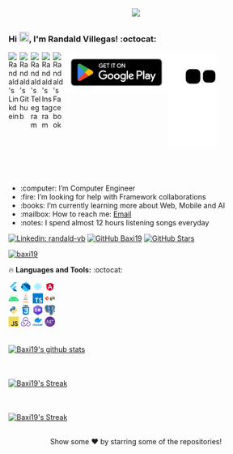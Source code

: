 

<h1 align="center">
  <img src="https://readme-typing-svg.herokuapp.com/?lines=Full+Stack+Engineer;Flutter+Engineer;Addicted+To+Coding!;Nice+To+Meet+You...!&font=Fira%20Code&center=true&width=380&height=60">
</h1>

### Hi <img src="https://media.giphy.com/media/hvRJCLFzcasrR4ia7z/giphy.gif" width="20px" height="20px">, I'm <a>Randald Villegas! :octocat:</a>

<a href="https://www.linkedin.com/in/randald-vb/">
  <img align="left" alt="Randald's Linkdein" width="22px" src="https://www.svgrepo.com/show/157006/linkedin.svg" />
</a>
<a href="https://github.com/Baxi19">
  <img align="left" alt="Randald's Github" width="22px" src="https://www.svgrepo.com/show/349375/github.svg" />
</a>
<a href="https://t.me/Baxi19">
  <img align="left" alt="Randald's Telegram" width="22px" src="https://www.svgrepo.com/show/354443/telegram.svg" />
</a>
<a href="https://www.instagram.com/randald_villegas_/">
  <img align="left" alt="Randald's Instagram" width="22px" src="https://www.svgrepo.com/show/157806/instagram.svg" />
</a>
<a href="https://www.facebook.com/randald.villegasbrenes">
  <img align="left" alt="Randald's Facebook" width="22px" src="https://www.svgrepo.com/show/157818/facebook.svg" />
</a>

<img src="https://raw.githubusercontent.com/Baxi19/Baxi19/output/github-contribution-grid-snake.svg" alt="snake">


<a href="https://play.google.com/store/apps/details?id=com.randaldvillegas.profile">
  <img align="left" alt="Play Store Flutter Profile"  height="80px" src="./assets/playstore.png" />
</a>

<br/>
<br/>
<br/>
<br/>

<ul>
  <li>:computer: I’m Computer Engineer</li>
  <li>:fire: I’m looking for help with Framework collaborations</>
  <li>:books: I’m currently learning more about Web, Mobile and AI</li>
  <li>:mailbox: How to reach me: <a href = "mailto: randald1991@gmail.com">Email</a></li>
  <li>:notes: I spend almost 12 hours listening songs everyday</li>
</ul>


[![Linkedin: randald-vb](https://img.shields.io/badge/-Randald-blue?style=flat-square&logo=Linkedin&logoColor=white&link=https://www.linkedin.com/in/randald-vb/)](https://www.linkedin.com/in/randald-vb/)
[![GitHub Baxi19](https://img.shields.io/github/followers/Baxi19?label=follow&style=social)](https://github.com/Baxi19)
[![GitHub Stars](https://img.shields.io/github/stars/Baxi19?style=social)](https://github.com/Baxi19)

<p align="left"> <a href="https://github.com/ryo-ma/github-profile-trophy"><img src="https://github-profile-trophy.vercel.app/?username=baxi19&theme=darkhub&column=3&margin-w=15&margin-h=15&no-bg=true" alt="baxi19" /></a> </p>

:fire: **Languages and Tools:**  :octocat:

<code><img height="20" src="https://raw.githubusercontent.com/github/explore/80688e429a7d4ef2fca1e82350fe8e3517d3494d/topics/flutter/flutter.png"></code>
<code><img height="20" src="https://raw.githubusercontent.com/github/explore/80688e429a7d4ef2fca1e82350fe8e3517d3494d/topics/dart/dart.png"></code>
<code><img height="20" src="https://raw.githubusercontent.com/github/explore/80688e429a7d4ef2fca1e82350fe8e3517d3494d/topics/react/react.png"></code> 
<code><img height="20" src="https://raw.githubusercontent.com/github/explore/80688e429a7d4ef2fca1e82350fe8e3517d3494d/topics/angular/angular.png"></code>
<br/>
<code><img height="20" src="https://raw.githubusercontent.com/github/explore/80688e429a7d4ef2fca1e82350fe8e3517d3494d/topics/android/android.png"></code>
<code><img height="20" src="https://raw.githubusercontent.com/github/explore/80688e429a7d4ef2fca1e82350fe8e3517d3494d/topics/java/java.png"></code>
<code><img height="20" src="https://raw.githubusercontent.com/github/explore/80688e429a7d4ef2fca1e82350fe8e3517d3494d/topics/typescript/typescript.png"></code>
<code><img height="20" src="https://raw.githubusercontent.com/github/explore/80688e429a7d4ef2fca1e82350fe8e3517d3494d/topics/git/git.png"></code> 
<br/>
<code><img height="20" src="https://raw.githubusercontent.com/github/explore/80688e429a7d4ef2fca1e82350fe8e3517d3494d/topics/python/python.png"></code>
<code><img height="20" src="https://raw.githubusercontent.com/github/explore/80688e429a7d4ef2fca1e82350fe8e3517d3494d/topics/css/css.png"></code>
<code><img height="20" src="https://raw.githubusercontent.com/github/explore/80688e429a7d4ef2fca1e82350fe8e3517d3494d/topics/csharp/csharp.png"></code>
<code><img height="20" src="https://raw.githubusercontent.com/github/explore/80688e429a7d4ef2fca1e82350fe8e3517d3494d/topics/postgresql/postgresql.png"></code>
<br/>
<code><img height="20" src="https://raw.githubusercontent.com/github/explore/80688e429a7d4ef2fca1e82350fe8e3517d3494d/topics/javascript/javascript.png"></code>
<code><img height="20" src="https://raw.githubusercontent.com/github/explore/80688e429a7d4ef2fca1e82350fe8e3517d3494d/topics/redux/redux.png"></code>
<code><img height="20" src="https://raw.githubusercontent.com/github/explore/80688e429a7d4ef2fca1e82350fe8e3517d3494d/topics/docker/docker.png"></code>
<code><img height="20" src="https://raw.githubusercontent.com/github/explore/80688e429a7d4ef2fca1e82350fe8e3517d3494d/topics/dotnet/dotnet.png"></code>


<br/>
<a href="https://github-readme-stats.vercel.app/api?username=Baxi19&show_icons=true&theme=radical">
 <img align="center" src="https://github-readme-stats.vercel.app/api?username=Baxi19&show_icons=true&theme=radical" alt="Baxi19's github stats"/>
</a>

<br/><br/>
<a href="https://github-readme-streak-stats.herokuapp.com/?user=Baxi19&theme=radical">
 <img align="center" src="https://github-readme-streak-stats.herokuapp.com/?user=Baxi19&theme=radical" alt="Baxi19's Streak"/>
</a>


<br/><br/>
<a href="https://github-readme-stats.vercel.app/api/top-langs/?username=Baxi19&langs_count=10&layout=compact&theme=radical&hide=Assembly,C,Jupyter%20Notebook">
 <img align="center" src="https://github-readme-stats.vercel.app/api/top-langs/?username=Baxi19&langs_count=6&layout=compact&theme=radical&hide=HTML,ShaderLab,CSS,SCSS,Assembly,C,Jupyter%20Notebook" alt="Baxi19's Streak"/>
</a>

<br/>
<div align="center">
  Show some ❤️ by starring some of the repositories!
</div>
